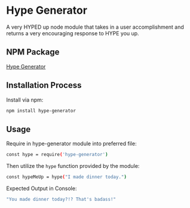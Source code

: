 # Hype Generator

A very HYPED up node module that takes in a user accomplishment and returns a very encouraging response to HYPE you up.

## NPM Package

[Hype Generator](https://www.npmjs.com/package/hype-generator)

## Installation Process

Install via npm:

```bash
npm install hype-generator
```

## Usage

Require in hype-generator module into preferred file:

```bash
const hype = require('hype-generator')
```

Then utilize the `hype` function provided by the module:

```bash
const hypeMeUp = hype("I made dinner today.")
```

Expected Output in Console:

```bash
"You made dinner today?!? That's badass!"
```
